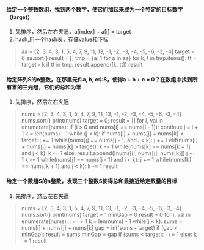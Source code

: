 #### 给定一个整数数组，找到两个数字，使它们加起来成为一个特定的目标数字（target）
1. 先排序，然后左右夹逼，a[index] + a[i] = target
2. hash,用一个hash表，存储value和下标
> aa = [2, 3, 4, 3, 1, 5, 4, 7, 9, 11, 13, -1, -2, -3, -4, -5, -6, -3, -4]
> target = 6
> aa.sort()
> result = []
> tmp = {a: 1 for a in aa}
> for k, t in tmp.items():
>    tt = target - k
>    if tt in tmp:
>        result.append([k, tt])
> result

#### 给定阵列S的n整数，在那里元件a, b, c中S，使得a + b + c = 0？在数组中找到所有零的三元组，它们的总和为零
1. 先排序，然后左右夹逼
> nums = [2, 3, 4, 3, 1, 5, 4, 7, 9, 11, 13, -1, -2, -3, -4, -5, -6, -3, -4]
> nums.sort()
> print(nums)
> target = 0;
> result = []
> for i, val in enumerate(nums):
>     if (i > 0 and nums[i] == nums[i - 1]):
>         continue
>     j = i + 1
>     k = len(nums) - 1
>     while (j < k):
>         if nums[i] + nums[j] + nums[k] < target:
>             j += 1
>             while(nums[j] == nums[j - 1] and j < k):
>                j += 1
>         elif(nums[i] + nums[j] + nums[k] > target):
>             k -= 1
>             while(nums[k] == nums[k + 1] and j < k):
>                 k -= 1
>         else:
>             result.append([nums[i], nums[j], nums[k]])
>             j += 1
>             k -= 1
>             while(nums[j] == nums[j - 1] and j < k):
>                 j += 1
>             while(nums[k] == nums[k + 1] and j < k):
>                 k -= 1
> result

#### 给定一个数组S的n整数，发现三个整数S使得总和最接近给定数量的目标
1. 先排序，然后左右夹逼
> nums = [2, 3, 4, 3, 1, 5, 4, 7, 9, 11, 13, -1, -2, -3, -4, -5, -6, -3, -4]
> nums.sort()
> print(nums)
> target = 1
> minGap = 0
> result = 0
> for i, val in enumerate(nums):
>    j = i + 1
>    k = len(nums) - 1
>    while(j < k):
>        sums = nums[i] + nums[j] + nums[k]
>        gap = int(sums - target)
>        if (gap < minGap):
>            result = sums
>            minGap = gap
>        if (sums < target):
>            j += 1
>        else:
>            k -= 1
> result




